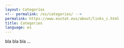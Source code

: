 ```yaml
---
layout: Categorías
<!-- permalink: /es/categories/ -->
permalink: https://www.eustat.eus/about/links_c.html
title: Categories
language: es
---
```


bla bla bla ...
